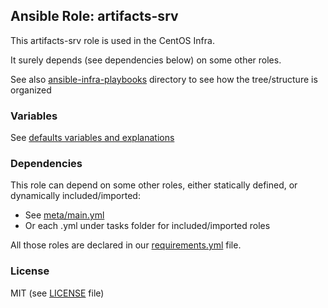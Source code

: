 ## Ansible Role: artifacts-srv
This artifacts-srv role is used in the CentOS Infra.

It surely depends (see dependencies below) on some other roles.

See also [ansible-infra-playbooks](https://github.com/CentOS/ansible-infra-playbooks) directory to see how the tree/structure is organized

### Variables
See [defaults variables and explanations](defaults/main.yml)

### Dependencies
This role can depend on some other roles, either statically defined, or dynamically included/imported:
  * See [meta/main.yml](meta/main.yml)
  * Or each <task>.yml under tasks folder for included/imported roles

All those roles are declared in our [requirements.yml](https://github.com/CentOS/ansible-infra-playbooks/blob/master/requirements-production.yml) file.

### License
MIT (see [LICENSE](LICENSE) file)

